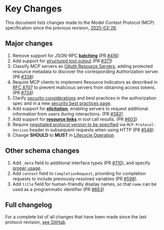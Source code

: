 # Key Changes

<div id="enable-section-numbers" />

This document lists changes made to the Model Context Protocol (MCP) specification since
the previous revision, [2025-03-26](/specification/2025-03-26).

## Major changes

1. Remove support for JSON-RPC **[batching](https://www.jsonrpc.org/specification#batch)**
   (PR [#416](https://github.com/modelcontextprotocol/specification/pull/416))
2. Add support for [structured tool output](/specification/2025-06-18/server/tools#structured-content)
   (PR [#371](https://github.com/modelcontextprotocol/modelcontextprotocol/pull/371))
3. Classify MCP servers as [OAuth Resource Servers](/specification/2025-06-18/basic/authorization#authorization-server-discovery),
   adding protected resource metadata to discover the corresponding Authorization server.
   (PR [#338](https://github.com/modelcontextprotocol/modelcontextprotocol/pull/338))
4. Require MCP clients to implement Resource Indicators as described in [RFC 8707](https://www.rfc-editor.org/rfc/rfc8707.html) to prevent
   malicious servers from obtaining access tokens.
   (PR [#734](https://github.com/modelcontextprotocol/modelcontextprotocol/pull/734))
5. Clarify [security considerations](/specification/2025-06-18/basic/authorization#security-considerations) and best practices
   in the authorization spec and in a new [security best practices page](/specification/2025-06-18/basic/security_best_practices).
6. Add support for **[elicitation](/specification/2025-06-18/client/elicitation)**, enabling servers to request additional
   information from users during interactions.
   (PR [#382](https://github.com/modelcontextprotocol/modelcontextprotocol/pull/382))
7. Add support for **[resource links](/specification/2025-06-18/server/tools#resource-links)** in
   tool call results. (PR [#603](https://github.com/modelcontextprotocol/modelcontextprotocol/pull/603))
8. Require [negotiated protocol version to be specified](/specification/2025-06-18/basic/transports#protocol-version-header)
   via `MCP-Protocol-Version` header in subsequent requests when using HTTP (PR [#548](https://github.com/modelcontextprotocol/modelcontextprotocol/pull/548)).
9. Change **SHOULD** to **MUST** in [Lifecycle Operation](/specification/2025-06-18/basic/lifecycle#operation)

## Other schema changes

1. Add `_meta` field to additional interface types (PR [#710](https://github.com/modelcontextprotocol/modelcontextprotocol/pull/710)),
   and specify [proper usage](/specification/2025-06-18/basic#meta).
2. Add `context` field to `CompletionRequest`, providing for completion requests to include
   previously-resolved variables (PR [#598](https://github.com/modelcontextprotocol/modelcontextprotocol/pull/598)).
3. Add `title` field for human-friendly display names, so that `name` can be used as a programmatic
   identifier (PR [#663](https://github.com/modelcontextprotocol/modelcontextprotocol/pull/663))

## Full changelog

For a complete list of all changes that have been made since the last protocol revision,
[see GitHub](https://github.com/modelcontextprotocol/specification/compare/2025-03-26...2025-06-18).
